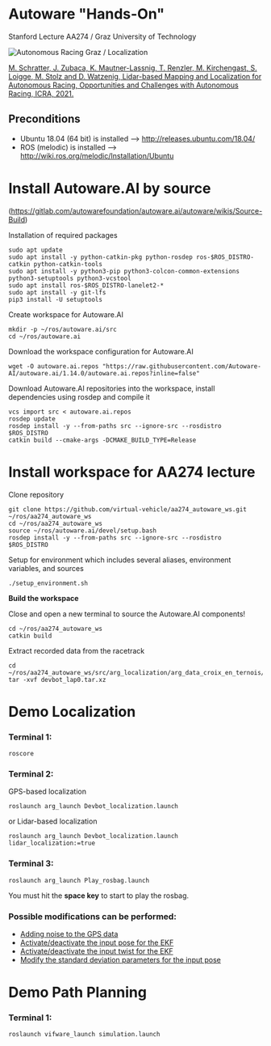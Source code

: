 # Autoware "Hands-On"

Stanford Lecture AA274 / Graz University of Technology 


![Autonomous Racing Graz / Localization](https://github.com/virtual-vehicle/aa274_autoware_ws/blob/master/docs/ARG_Localization.jpg?raw=true "Autonomous Racing Graz / Localiztion")



[M. Schratter, J. Zubaca, K. Mautner-Lassnig, T. Renzler, M. Kirchengast, S. Loigge, M. Stolz and D. Watzenig, Lidar-based Mapping and Localization for Autonomous Racing, Opportunities and Challenges with Autonomous Racing, ICRA, 2021.](https://linklab-uva.github.io/icra-autonomous-racing/contributed_papers/paper4.pdf)

## Preconditions
- Ubuntu 18.04 (64 bit) is installed --> http://releases.ubuntu.com/18.04/
- ROS (melodic) is installed --> http://wiki.ros.org/melodic/Installation/Ubuntu

# Install Autoware.AI by source
(https://gitlab.com/autowarefoundation/autoware.ai/autoware/wikis/Source-Build)

Installation of required packages
```
sudo apt update
sudo apt install -y python-catkin-pkg python-rosdep ros-$ROS_DISTRO-catkin python-catkin-tools
sudo apt install -y python3-pip python3-colcon-common-extensions python3-setuptools python3-vcstool
sudo apt install ros-$ROS_DISTRO-lanelet2-*
sudo apt install -y git-lfs
pip3 install -U setuptools
```
Create workspace for Autoware.AI
```
mkdir -p ~/ros/autoware.ai/src
cd ~/ros/autoware.ai
```
Download the workspace configuration for Autoware.AI
```
wget -O autoware.ai.repos "https://raw.githubusercontent.com/Autoware-AI/autoware.ai/1.14.0/autoware.ai.repos?inline=false"
```

Download Autoware.AI repositories into the workspace, install dependencies using rosdep and compile it
```
vcs import src < autoware.ai.repos
rosdep update
rosdep install -y --from-paths src --ignore-src --rosdistro $ROS_DISTRO
catkin build --cmake-args -DCMAKE_BUILD_TYPE=Release
```


# Install workspace for AA274 lecture
Clone repository
```
git clone https://github.com/virtual-vehicle/aa274_autoware_ws.git ~/ros/aa274_autoware_ws
cd ~/ros/aa274_autoware_ws
source ~/ros/autoware.ai/devel/setup.bash
rosdep install -y --from-paths src --ignore-src --rosdistro $ROS_DISTRO
```
Setup for environment which includes several aliases, environment variables, and sources 
```
./setup_environment.sh
```	
**Build the workspace**

Close and open a new terminal to source the Autoware.AI components!

```
cd ~/ros/aa274_autoware_ws
catkin build
```
Extract recorded data from the racetrack
```
cd ~/ros/aa274_autoware_ws/src/arg_localization/arg_data_croix_en_ternois/bagfile
tar -xvf devbot_lap0.tar.xz
```



# Demo Localization
### Terminal 1:
```
roscore 
```

### Terminal 2:
GPS-based localization
```
roslaunch arg_launch Devbot_localization.launch
```
or Lidar-based localization
```
roslaunch arg_launch Devbot_localization.launch lidar_localization:=true
```

### Terminal 3:
```
roslaunch arg_launch Play_rosbag.launch
```
You must hit the **space key** to start to play the rosbag.

### Possible modifications can be performed:
- [Adding noise to the GPS data](https://github.com/virtual-vehicle/aa274_autoware_ws/blob/master/src/arg_localization/arg_launch/launch/Devbot_localization.launch#L14)
- [Activate/deactivate the input pose for the EKF](https://github.com/virtual-vehicle/aa274_autoware_ws/blob/master/src/arg_localization/arg_launch/launch/Devbot_localization.launch#L65)
- [Activate/deactivate the input twist for the EKF](https://github.com/virtual-vehicle/aa274_autoware_ws/blob/master/src/arg_localization/arg_launch/launch/Devbot_localization.launch#L72)
- [Modify the standard deviation parameters for the input pose](https://github.com/virtual-vehicle/aa274_autoware_ws/blob/master/src/arg_localization/arg_launch/launch/Devbot_localization.launch#L76)


# Demo Path Planning 
### Terminal 1:
```
roslaunch vifware_launch simulation.launch
```

